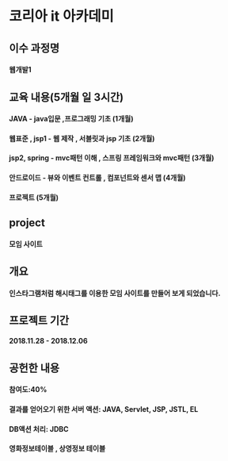 # 코리아 it 아카데미

## 이수 과정명
#### 웹개발1

## 교육 내용(5개월 일 3시간)
#### JAVA - java입문 ,프로그래밍 기초 (1개월)
#### 웹표준 , jsp1 - 웹 제작 , 서블릿과 jsp 기초 (2개월)
#### jsp2, spring - mvc패턴 이해 , 스프링 프레임워크와 mvc패턴 (3개월)
#### 안드로이드 - 뷰와 이벤트 컨트롤 , 컴포넌트와 센서 맵 (4개월)
#### 프로젝트 (5개월)

## project
#### 모임 사이트

## 개요
#### 인스타그램처럼 해시태그를 이용한 모임 사이트를 만들어 보게 되었습니다.

## 프로젝트 기간
#### 2018.11.28 - 2018.12.06

## 공헌한 내용
#### 참여도:40%
#### 결과를 얻어오기 위한 서버 액션: JAVA, Servlet, JSP, JSTL, EL
#### DB액션 처리: JDBC
#### 영화정보테이블 , 상영정보 테이블 
